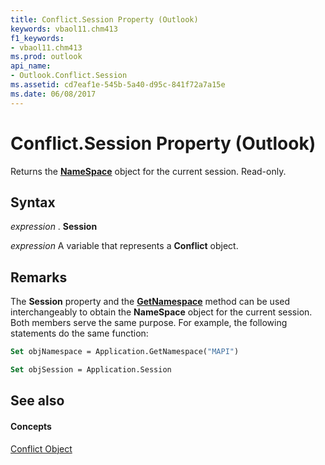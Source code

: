 ```yaml
---
title: Conflict.Session Property (Outlook)
keywords: vbaol11.chm413
f1_keywords:
- vbaol11.chm413
ms.prod: outlook
api_name:
- Outlook.Conflict.Session
ms.assetid: cd7eaf1e-545b-5a40-d95c-841f72a7a15e
ms.date: 06/08/2017
---
```



# Conflict.Session Property (Outlook)

Returns the  **[NameSpace](Outlook.NameSpace.md)** object for the current session. Read-only.


## Syntax

 _expression_ . **Session**

 _expression_ A variable that represents a **Conflict** object.


## Remarks

The  **Session** property and the **[GetNamespace](Outlook.Application.GetNamespace.md)** method can be used interchangeably to obtain the **NameSpace** object for the current session. Both members serve the same purpose. For example, the following statements do the same function:


```vb
Set objNamespace = Application.GetNamespace("MAPI") 
```


```vb
Set objSession = Application.Session
```


## See also


#### Concepts


[Conflict Object](Outlook.Conflict.md)

